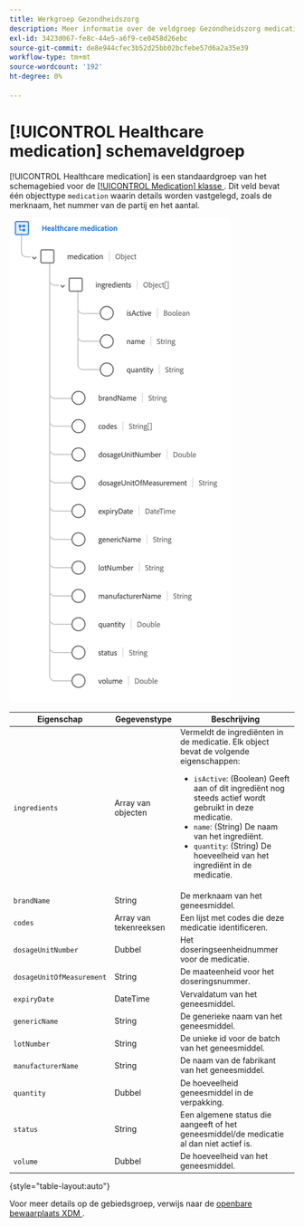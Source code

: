 ```yaml
---
title: Werkgroep Gezondheidszorg
description: Meer informatie over de veldgroep Gezondheidszorg medicatieschema.
exl-id: 3423d067-fe8c-44e5-a6f9-ce0458d26ebc
source-git-commit: de8e944cfec3b52d25bb02bcfebe57d6a2a35e39
workflow-type: tm+mt
source-wordcount: '192'
ht-degree: 0%

---
```


# [!UICONTROL Healthcare medication] schemaveldgroep

[!UICONTROL Healthcare medication] is een standaardgroep van het schemagebied voor de [[!UICONTROL Medication] klasse ](../../classes/medication.md). Dit veld bevat één objecttype `medication` waarin details worden vastgelegd, zoals de merknaam, het nummer van de partij en het aantal.

![](../../images/field-groups/healthcare-medication.png)

| Eigenschap | Gegevenstype | Beschrijving |
| --- | --- | --- |
| `ingredients` | Array van objecten | Vermeldt de ingrediënten in de medicatie. Elk object bevat de volgende eigenschappen: <ul><li>`isActive`: (Boolean) Geeft aan of dit ingrediënt nog steeds actief wordt gebruikt in deze medicatie.</li><li>`name`: (String) De naam van het ingrediënt.</li><li>`quantity`: (String) De hoeveelheid van het ingrediënt in de medicatie.</li></ul> |
| `brandName` | String | De merknaam van het geneesmiddel. |
| `codes` | Array van tekenreeksen | Een lijst met codes die deze medicatie identificeren. |
| `dosageUnitNumber` | Dubbel | Het doseringseenheidnummer voor de medicatie. |
| `dosageUnitOfMeasurement` | String | De maateenheid voor het doseringsnummer. |
| `expiryDate` | DateTime | Vervaldatum van het geneesmiddel. |
| `genericName` | String | De generieke naam van het geneesmiddel. |
| `lotNumber` | String | De unieke id voor de batch van het geneesmiddel. |
| `manufacturerName` | String | De naam van de fabrikant van het geneesmiddel. |
| `quantity` | Dubbel | De hoeveelheid geneesmiddel in de verpakking. |
| `status` | String | Een algemene status die aangeeft of het geneesmiddel/de medicatie al dan niet actief is. |
| `volume` | Dubbel | De hoeveelheid van het geneesmiddel. |

{style="table-layout:auto"}

Voor meer details op de gebiedsgroep, verwijs naar de [ openbare bewaarplaats XDM ](https://github.com/adobe/xdm/blob/master/components/fieldgroups/medication/healthcare-medication.schema.json).
